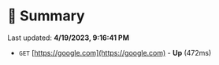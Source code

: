 # 📖 Summary
Last updated: **4/19/2023, 9:16:41 PM**

- `GET` [https://google.com](https://google.com) - **Up** (472ms)
